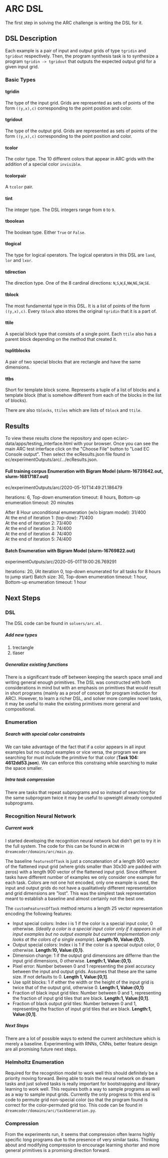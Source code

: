 # ARC DSL
The first step in solving the ARC challenge is writing the DSL for it.
## DSL Description
Each example is a pair of input and output grids of type `tgridin` and `tgridout` respectively. Then, the program synthesis task is to synthesize a program `tgridin -> tgridout` that outputs the expected output grid for a given input grid.
### Basic Types
#### tgridin
The type of the input grid. Grids are represented as sets of points of the form `((y,x),c)` corresponding to the point position and color.
#### tgridout
The type of the output grid. Grids are represented as sets of points of the form `((y,x),c)` corresponding to the point position and color.
#### tcolor
The color type. The 10 different colors that appear in ARC grids with the addition of a special color `invisible`.
#### tcolorpair
A `tcolor` pair.
#### tint
The integer type. The DSL integers range from `0` to `9`.
#### tboolean
The boolean type. Either `True` or `False`.
#### tlogical
The type for logical operators. The logical operators in this DSL are `land`, `lor` and `lxor`.
#### tdirection
The direction type. One of the 8 cardinal directions: `N`,`S`,`W`,`E`,`NW`,`NE`,`SW`,`SE`.
#### tblock
The most fundamental type in this DSL. It is a list of points of the form `((y,x),c)`. Every `tblock` also stores the original `tgridin` that it is a part of.
#### ttile
A special block type that consists of a single point. Each `ttile` also has a parent block depending on the method that created it.
#### tsplitblocks
A pair of two special blocks that are rectangle and have the same dimensions. 
#### ttbs
Short for template block scene. Represents a tuple of a list of blocks and a template block (that is somehow different from each of the blocks in the list of blocks).

There are also `tblocks`, `ttiles` which are lists of `tblock` and `ttile`.

## Results
To view these results clone the repository and open ec/arc-data/apps/testing_interface.html with your browser. Once you can see the main ARC test interface click on the "Choose File" button to "Load EC Console output". Then select the ecResults.json file found in ec/experimentOutputs/arc/.../ecResults.json.

#### Full training corpus Enumeration with Bigram Model (slurm-16731642.out, slurm-16817187.out)
ec/experimentOutputs/arc/2020-05-10T14:49:21.186479

Iterations: 6,
Top-down enumeration timeout: 8 hours,
Bottom-up enumeration timeout: 20 minutes

After 8 Hour unconditional enumeration (w/o bigram model): 31/400 <br />
At the end of iteration 1: (top-dow): 71/400 <br />
At the end of iteration 2: 73/400 <br />
At the end of iteration 3: 74/400 <br />
At the end of iteration 4: 74/400 <br />
At the end of iteration 5: 74/400 <br />


#### Batch Enumeration with Bigram Model (slurm-16769822.out)
experimentOutputs/arc/2020-05-01T19:00:26.769291

Iterations: 20,
(At iteration 0, top-down enumerated for all tasks for 8 hours to jump start)
Batch size: 30,
Top-down enumeration timeout: 1 hour,
Bottom-up enumeration timeout: 1 hour
## Next Steps
### DSL
The DSL code can be found in `solvers/arc.ml`.

##### Add new types
1. trectangle
2. tlaser
##### Generalize existing functions
There is a significant trade off between keeping the search space small and writing general enough primitives. The DSL was constructed with both considerations in mind but with an emphasis on primitives that would result in short programs (mainly as a proof of concept for program induction for ARC). However, to learn a richer DSL, and solver more complex novel tasks, it may be useful to make the existing primitives more general and compositional. 

### Enumeration
##### Search with special color constraints
We can take advantage of the fact that if a color appears in all input examples but no output examples or vice versa, the program we are searching for must include the primitive for that color (**Task 104: 4612dd53.json**). We can enforce this constraing while searching to make the space smaller.
##### Intra task compression
There are tasks that repeat subprograms and so instead of searching for the same subprogram twice it may be useful to upweight already computed subprograms.
### Recognition Neural Network
##### Current work
I started developing the recognition neural network but didn't get to try it in the full system. The code for this can be found in `ARCNN` in `dreamcoder/domains/arc/main.py`. 

The baseline `featuresOfTask` is just a concatenation of a length 900 vector of the flattened input grid (where grids smaller than 30x30 are padded with zeros) with a length 900 vector of the flattened input grid. Since different tasks have different number of examples we only consider one example for each task. Colors are not one hot encoded, only one example is used, the input and output grids do not have a qualitatively different representation and grid dimensions are "lost". This was the simplest task representation meant to establish a baseline and almost certainly not the best one.

The `customFeaturesOfTask` method returns a length 25 vector representation encoding the following features:
* Input special colors: Index i is 1 if the color is a special input color, 0 otherwise. (*Ideally a color is a special input color only if it appears in all input examples but no output example but current implementation only looks at the colors of a single example*). **Length:10, Value:{0,1}**.
* Output special colors: Index i is 1 if the color is a special output color, 0 otherwise. **Length:10, Value:{0,1}**. 
* Dimension change: 1 if the output grid dimensions are differne than the input grid dimensions, 0 otherwise. **Length:1, Value:{0,1}**. 
* Pixel error: Number between 0 and 1 representing the pixel accuracy between the input and output grids. Assumes that these are the same size. If not defaults to 0. **Length 1, Value:[0,1]**. 
* Use split blocks: 1 if either the width or the height of the input grid is twice that of the output grid, otherwise 0. **Length:1, Value:{0,1}**
* Fraction of black input grid tiles: Number between 0 and 1, representing the fraction of input grid tiles that are black. **Length:1, Value:[0,1]**.
* Fraction of black output grid tiles: Number between 0 and 1, representing the fraction of input grid tiles that are black. **Length:1, Value:[0,1]**.

##### Next Steps
There are a lot of possible ways to extend the current architecture which is merely a baseline. Experimenting with RNNs, CNNs, better feature design are all promising future next steps.

### Helmholtz Enumeration
Required for the recognition model to work well this should definitely be a priority moving forward. Being able to train the neural network on dream tasks and just solved tasks is really important for bootstrapping and library learning to work well. This requires both a way to sample programs as well as a way to sample input grids. Currently the only progress to this end is code to permute grid non-special color (so that the program found is correct for the color-permuted grid too. This code can be found in `dreamcoder/domains/arc/taskGeneration.py`.

### Compression
From the experiments run, it seems that compression often learns highly specific long programs due to the presence of very similar tasks. Thinking about and modifying compression to encourage learning shorter and more general primitives is a promising direction forward.


